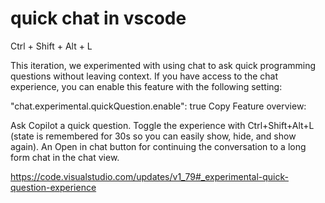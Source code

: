 # quick chat in vscode

Ctrl + Shift + Alt + L


This iteration, we experimented with using chat to ask quick programming questions without leaving context. If you have access to the chat experience, you can enable this feature with the following setting:

"chat.experimental.quickQuestion.enable": true
Copy
Feature overview:

Ask Copilot a quick question.
Toggle the experience with Ctrl+Shift+Alt+L (state is remembered for 30s so you can easily show, hide, and show again).
An Open in chat button for continuing the conversation to a long form chat in the chat view.

https://code.visualstudio.com/updates/v1_79#_experimental-quick-question-experience